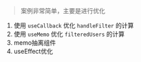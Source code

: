 > 案例非常简单，主要是进行优化

1. 使用 `useCallback` 优化 `handleFilter` 的计算
2. 使用 `useMemo` 优化 `filteredUsers` 的计算
3. memo抽离组件
4. useEffect优化
